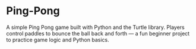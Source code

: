 # Ping-Pong
A simple Ping Pong game built with Python and the Turtle library. Players control paddles to bounce the ball back and forth — a fun beginner project to practice game logic and Python basics.
